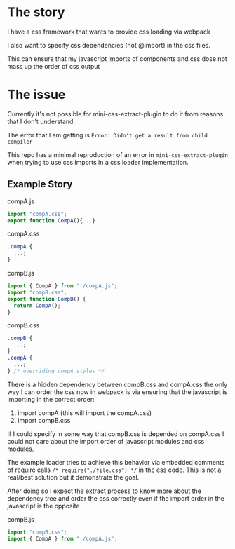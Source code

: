
# The story

I have a css framework that wants to provide css loading via webpack

I also want to specify css dependencies (not @import) in the css files.

This can ensure that my javascript imports of components and css dose not mass up the order of css output

# The issue

Currently it's not possible for mini-css-extract-plugin to do it from reasons that I don't understand.

The error that I am getting is `Error: Didn't get a result from child compiler` 

This repo has a minimal reproduction of an error in `mini-css-extract-plugin` when trying to use css imports in a css loader implementation. 


## Example Story

compA.js

```js
import "compA.css";
export function CompA(){...}
```

compA.css

```css
.compA {
  ...;
}
```

compB.js

```js
import { CompA } from "./compA.js";
import "compB.css";
export function CompB() {
  return CompA();
}
```

compB.css

```css
.compB {
  ...;
}
.compA {
  ...;
} /* overriding compA styles */
```

There is a hidden dependency between compB.css and compA.css the only way I can order the css now in webpack is via ensuring that the javascript is importing in the correct order:

1. import compA (this will import the compA.css)
2. import compB.css

If I could specify in some way that compB.css is depended on compA.css I could not care about the import order of javascript modules and css modules.

The example loader tries to achieve this behavior via embedded comments of require calls `/* require("./file.css") */` in the css code.
This is not a real/best solution but it demonstrate the goal.

After doing so I expect the extract process to know more about the dependency tree and order the css correctly even if the import order in the javascript is the opposite

compB.js

```js
import "compB.css";
import { CompA } from "./compA.js";
```
